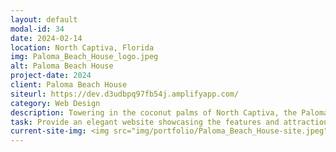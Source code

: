 ```yaml
---
layout: default
modal-id: 34
date: 2024-02-14
location: North Captiva, Florida
img: Paloma_Beach_House_logo.jpeg
alt: Paloma Beach House
project-date: 2024
client: Paloma Beach House
siteurl: https://dev.d3udbpq97fb54j.amplifyapp.com/
category: Web Design
description: Towering in the coconut palms of North Captiva, the Paloma Beach House will serve as your own island resort. From your private ‘Crow’s Nest’ high above the treetops, you will be surrounded by breathtaking views of both the gulf and the bay. Add to that your own ground level, heated pool – with its spirited poolside Tiki bar – and you have everything you need for a resort-style life unique even to North Captiva Island.
task: Provide an elegant website showcasing the features and attractions of this rental beach house on North Captiva Island.
current-site-img: <img src="img/portfolio/Paloma_Beach_House-site.jpeg" class="img-responsive" alt="Paloma Beach House Website">
---
```

